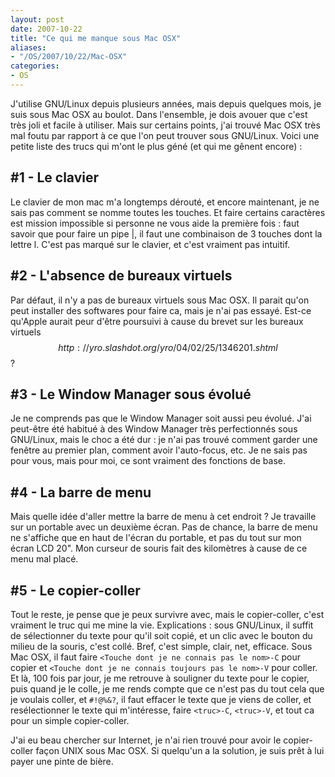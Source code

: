 ```yaml
---
layout: post
date: 2007-10-22
title: "Ce qui me manque sous Mac OSX"
aliases:
- "/OS/2007/10/22/Mac-OSX"
categories:
- OS
---
```

J'utilise GNU/Linux depuis plusieurs années, mais depuis quelques mois, je suis
sous Mac OSX au boulot. Dans l'ensemble, je dois avouer que c'est très joli et
facile à utiliser. Mais sur certains points, j'ai trouvé Mac OSX très mal foutu
par rapport à ce que l'on peut trouver sous GNU/Linux. Voici une petite liste
des trucs qui m'ont le plus géné (et qui me gênent encore) :

#1 - Le clavier
---------------

Le clavier de mon mac m'a longtemps dérouté, et encore maintenant, je ne sais
pas comment se nomme toutes les touches. Et faire certains caractères est
mission impossible si personne ne vous aide la première fois : faut savoir que
pour faire un pipe |, il faut une combinaison de 3 touches dont la lettre l.
C'est pas marqué sur le clavier, et c'est vraiment pas intuitif.

#2 - L'absence de bureaux virtuels
----------------------------------

Par défaut, il n'y a pas de bureaux virtuels sous Mac OSX. Il parait qu'on peut
installer des softwares pour faire ca, mais je n'ai pas essayé. Est-ce qu'Apple
aurait peur d'être poursuivi à cause du brevet sur les bureaux virtuels
$$http://yro.slashdot.org/yro/04/02/25/1346201.shtml$$ ?

#3 - Le Window Manager sous évolué
----------------------------------

Je ne comprends pas que le Window Manager soit aussi peu évolué. J'ai peut-être
été habitué à des Window Manager très perfectionnés sous GNU/Linux, mais le
choc a été dur : je n'ai pas trouvé comment garder une fenêtre au premier plan,
comment avoir l'auto-focus, etc. Je ne sais pas pour vous, mais pour moi, ce
sont vraiment des fonctions de base.

#4 - La barre de menu
---------------------

Mais quelle idée d'aller mettre la barre de menu à cet endroit ? Je travaille
sur un portable avec un deuxième écran. Pas de chance, la barre de menu ne
s'affiche que en haut de l'écran du portable, et pas du tout sur mon écran LCD
20". Mon curseur de souris fait des kilomètres à cause de ce menu mal placé.

#5 - Le copier-coller
---------------------

Tout le reste, je pense que je peux survivre avec, mais le copier-coller, c'est
vraiment le truc qui me mine la vie. Explications : sous GNU/Linux, il suffit
de sélectionner du texte pour qu'il soit copié, et un clic avec le bouton du
milieu de la souris, c'est collé. Bref, c'est simple, clair, net, efficace.
Sous Mac OSX, il faut faire `<Touche dont je ne connais pas le nom>-C` pour
copier et `<Touche dont je ne connais toujours pas le nom>-V` pour coller. Et là, 100 fois
par jour, je me retrouve à souligner du texte pour le copier, puis quand je le
colle, je me rends compte que ce n'est pas du tout cela que je voulais coller,
et `#!@%&?`, il faut effacer le texte que je viens de coller, et resélectionner
le texte qui m'intéresse, faire `<truc>-C`, `<truc>-V`, et tout ca pour un simple
copier-coller.

J'ai eu beau chercher sur Internet, je n'ai rien trouvé pour avoir le
copier-coller façon UNIX sous Mac OSX. Si quelqu'un a la solution, je suis prêt
à lui payer une pinte de bière.

